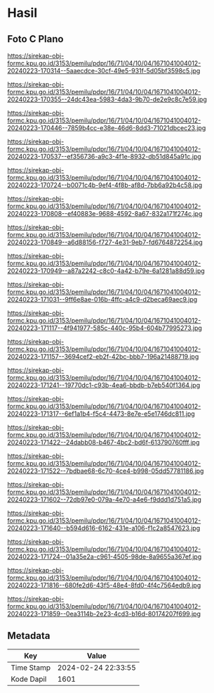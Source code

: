 # Hasil

## Foto C Plano

https://sirekap-obj-formc.kpu.go.id/3153/pemilu/pdpr/16/71/04/10/04/1671041004012-20240223-170314--5aaecdce-30cf-49e5-931f-5d05bf3598c5.jpg

https://sirekap-obj-formc.kpu.go.id/3153/pemilu/pdpr/16/71/04/10/04/1671041004012-20240223-170355--24dc43ea-5983-4da3-9b70-de2e9c8c7e59.jpg

https://sirekap-obj-formc.kpu.go.id/3153/pemilu/pdpr/16/71/04/10/04/1671041004012-20240223-170446--7859b4cc-e38e-46d6-8dd3-71021dbcec23.jpg

https://sirekap-obj-formc.kpu.go.id/3153/pemilu/pdpr/16/71/04/10/04/1671041004012-20240223-170537--ef356736-a9c3-4f1e-8932-db51d845a91c.jpg

https://sirekap-obj-formc.kpu.go.id/3153/pemilu/pdpr/16/71/04/10/04/1671041004012-20240223-170724--b0071c4b-9ef4-4f8b-af8d-7bb6a92b4c58.jpg

https://sirekap-obj-formc.kpu.go.id/3153/pemilu/pdpr/16/71/04/10/04/1671041004012-20240223-170808--ef40883e-9688-4592-8a67-832a171f274c.jpg

https://sirekap-obj-formc.kpu.go.id/3153/pemilu/pdpr/16/71/04/10/04/1671041004012-20240223-170849--a6d88156-f727-4e31-9eb7-fd6764872254.jpg

https://sirekap-obj-formc.kpu.go.id/3153/pemilu/pdpr/16/71/04/10/04/1671041004012-20240223-170949--a87a2242-c8c0-4a42-b79e-6a1281a88d59.jpg

https://sirekap-obj-formc.kpu.go.id/3153/pemilu/pdpr/16/71/04/10/04/1671041004012-20240223-171031--9ff6e8ae-016b-4ffc-a4c9-d2beca69aec9.jpg

https://sirekap-obj-formc.kpu.go.id/3153/pemilu/pdpr/16/71/04/10/04/1671041004012-20240223-171117--4f941977-585c-440c-95b4-604b77995273.jpg

https://sirekap-obj-formc.kpu.go.id/3153/pemilu/pdpr/16/71/04/10/04/1671041004012-20240223-171157--3694cef2-eb2f-42bc-bbb7-196a21488719.jpg

https://sirekap-obj-formc.kpu.go.id/3153/pemilu/pdpr/16/71/04/10/04/1671041004012-20240223-171241--19770dc1-c93b-4ea6-bbdb-b7eb540f1364.jpg

https://sirekap-obj-formc.kpu.go.id/3153/pemilu/pdpr/16/71/04/10/04/1671041004012-20240223-171317--6ef1a1b4-f5c4-4473-8e7e-e5e1746dc811.jpg

https://sirekap-obj-formc.kpu.go.id/3153/pemilu/pdpr/16/71/04/10/04/1671041004012-20240223-171422--24dabb08-b467-4bc2-bd6f-613790760fff.jpg

https://sirekap-obj-formc.kpu.go.id/3153/pemilu/pdpr/16/71/04/10/04/1671041004012-20240223-171522--7bdbae68-6c70-4ce4-b998-05dd57781186.jpg

https://sirekap-obj-formc.kpu.go.id/3153/pemilu/pdpr/16/71/04/10/04/1671041004012-20240223-171602--72db97e0-079a-4e70-a4e6-f9ddd1d751a5.jpg

https://sirekap-obj-formc.kpu.go.id/3153/pemilu/pdpr/16/71/04/10/04/1671041004012-20240223-171640--b594d616-6162-431e-a106-f1c2a8547623.jpg

https://sirekap-obj-formc.kpu.go.id/3153/pemilu/pdpr/16/71/04/10/04/1671041004012-20240223-171724--01a35e2a-c961-4505-98de-8a9655a367ef.jpg

https://sirekap-obj-formc.kpu.go.id/3153/pemilu/pdpr/16/71/04/10/04/1671041004012-20240223-171816--680fe2d6-43f5-48e4-8fd0-4f4c7564edb9.jpg

https://sirekap-obj-formc.kpu.go.id/3153/pemilu/pdpr/16/71/04/10/04/1671041004012-20240223-171859--0ea3114b-2e23-4cd3-b16d-80174207f699.jpg


## Metadata

| Key        | Value               |
| ---------- | ------------------- |
| Time Stamp | 2024-02-24 22:33:55 |
| Kode Dapil | 1601                |



